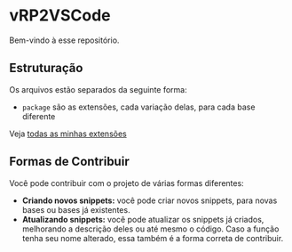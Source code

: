 # vRP2VSCode

Bem-vindo à esse repositório.

## Estruturação

Os arquivos estão separados da seguinte forma:
* `package` são as extensões, cada variação delas, para cada base diferente

Veja [todas as minhas extensões](https://marketplace.visualstudio.com/publishers/heyyczer)

## Formas de Contribuir

Você pode contribuir com o projeto de várias formas diferentes:
* **Criando novos snippets:** você pode criar novos snippets, para novas bases ou bases já existentes.
* **Atualizando snippets:** você pode atualizar os snippets já criados, melhorando a descrição deles ou até mesmo o código. Caso a função tenha seu nome alterado, essa também é a forma correta de contribuir.

